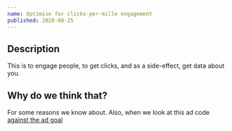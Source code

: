 ```yaml
---
name: Optimise for clicks-per-mille engagement
published: 2020-08-25
---
```


## Description

This is to engage people, to get clicks, and as a side-effect,
get data about you.

## Why do we think that?

For some reasons we know about. Also, when we look at this ad code
[against the ad goal](/campaigns/trump/ad_codes/1/against/3)
